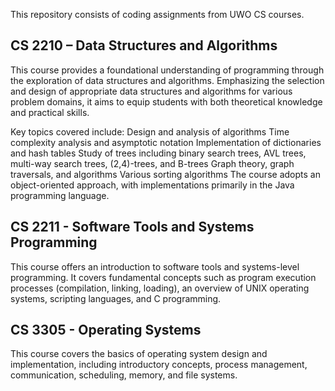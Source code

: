 This repository consists of coding assignments from UWO CS courses.

## CS 2210 – Data Structures and Algorithms
This course provides a foundational understanding of programming through the exploration of data structures and algorithms. Emphasizing the selection and design of appropriate data structures and algorithms for various problem domains, it aims to equip students with both theoretical knowledge and practical skills.

Key topics covered include:
Design and analysis of algorithms
Time complexity analysis and asymptotic notation
Implementation of dictionaries and hash tables
Study of trees including binary search trees, AVL trees, multi-way search trees, (2,4)-trees, and B-trees
Graph theory, graph traversals, and algorithms
Various sorting algorithms
The course adopts an object-oriented approach, with implementations primarily in the Java programming language.

## CS 2211 - Software Tools and Systems Programming
This course offers an introduction to software tools and systems-level programming. It covers fundamental concepts such as program execution processes (compilation, linking, loading), an overview of UNIX operating systems, scripting languages, and C programming.

## CS 3305 -  Operating Systems
This course covers the basics of operating system design and implementation, including introductory concepts, process management, communication, scheduling, memory, and file systems.

